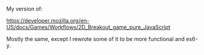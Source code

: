 
My version of:

https://developer.mozilla.org/en-US/docs/Games/Workflows/2D_Breakout_game_pure_JavaScript

Mostly the same, except I rewrote some of it to be more functional and es6-y.
